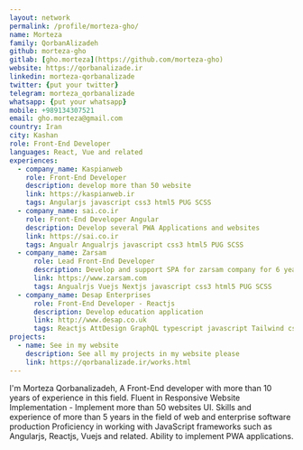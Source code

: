 ```yaml
---
layout: network
permalink: /profile/morteza-gho/
name: Morteza
family: QorbanAlizadeh
github: morteza-gho
gitlab: [gho.morteza](https://github.com/morteza-gho)
website: https://qorbanalizade.ir
linkedin: morteza-qorbanalizade
twitter: {put your twitter}
telegram: morteza_qorbanalizade
whatsapp: {put your whatsapp}
mobile: +989134307521
email: gho.morteza@gmail.com
country: Iran
city: Kashan
role: Front-End Developer
languages: React, Vue and related
experiences:
  - company_name: Kaspianweb
    role: Front-End Developer
    description: develop more than 50 website
    link: https://kaspianweb.ir
    tags: Angularjs javascript css3 html5 PUG SCSS
  - company_name: sai.co.ir
    role: Front-End Developer Angular
    description: Develop several PWA Applications and websites
    link: https://sai.co.ir
    tags: Angualr Angualrjs javascript css3 html5 PUG SCSS
  - company_name: Zarsam
      role: Lead Front-End Developer
      description: Develop and support SPA for zarsam company for 6 years
      link: https://www.zarsam.com
      tags: Angualrjs Vuejs Nextjs javascript css3 html5 PUG SCSS
  - company_name: Desap Enterprises
      role: Front-End Developer - Reactjs
      description: Develop education application
      link: http://www.desap.co.uk
      tags: Reactjs AttDesign GraphQL typescript javascript Tailwind css3 html5 SCSS 
projects:
  - name: See in my website
    description: See all my projects in my website please
    link: https://qorbanalizade.ir/works.html
---
```


I'm Morteza Qorbanalizadeh, A Front-End developer with more than 10 years of experience in this field.
Fluent in Responsive Website Implementation - Implement more than 50 websites UI.
Skills and experience of more than 5 years in the field of web and enterprise software production
Proficiency in working with JavaScript frameworks such as Angularjs, Reactjs, Vuejs and related.
Ability to implement PWA applications.
